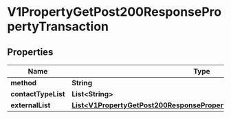 

# V1PropertyGetPost200ResponsePropertyTransaction


## Properties

| Name | Type | Description | Notes |
|------------ | ------------- | ------------- | -------------|
|**method** | **String** |  |  [optional] |
|**contactTypeList** | **List&lt;String&gt;** |  |  [optional] |
|**externalList** | [**List&lt;V1PropertyGetPost200ResponsePropertyTransactionExternalListInner&gt;**](V1PropertyGetPost200ResponsePropertyTransactionExternalListInner.md) |  |  [optional] |



